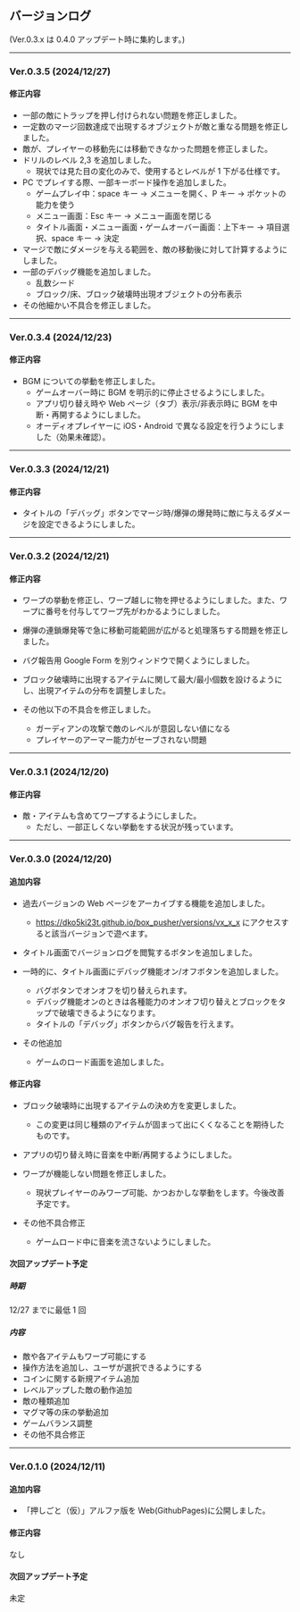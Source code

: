## バージョンログ

(Ver.0.3.x は 0.4.0 アップデート時に集約します。)

---

### Ver.0.3.5 (2024/12/27)

#### 修正内容

- 一部の敵にトラップを押し付けられない問題を修正しました。
- 一定数のマージ回数達成で出現するオブジェクトが敵と重なる問題を修正しました。
- 敵が、プレイヤーの移動先には移動できなかった問題を修正しました。
- ドリルのレベル 2,3 を追加しました。
  - 現状では見た目の変化のみで、使用するとレベルが 1 下がる仕様です。
- PC でプレイする際、一部キーボード操作を追加しました。
  - ゲームプレイ中：space キー → メニューを開く、P キー → ポケットの能力を使う
  - メニュー画面：Esc キー → メニュー画面を閉じる
  - タイトル画面・メニュー画面・ゲームオーバー画面：上下キー → 項目選択、space キー → 決定
- マージで敵にダメージを与える範囲を、敵の移動後に対して計算するようにしました。
- 一部のデバッグ機能を追加しました。
  - 乱数シード
  - ブロック/床、ブロック破壊時出現オブジェクトの分布表示
- その他細かい不具合を修正しました。

---

### Ver.0.3.4 (2024/12/23)

#### 修正内容

- BGM についての挙動を修正しました。
  - ゲームオーバー時に BGM を明示的に停止させるようにしました。
  - アプリ切り替え時や Web ページ（タブ）表示/非表示時に BGM を中断・再開するようにしました。
  - オーディオプレイヤーに iOS・Android で異なる設定を行うようにしました（効果未確認）。

---

### Ver.0.3.3 (2024/12/21)

#### 修正内容

- タイトルの「デバッグ」ボタンでマージ時/爆弾の爆発時に敵に与えるダメージを設定できるようにしました。

---

### Ver.0.3.2 (2024/12/21)

#### 修正内容

- ワープの挙動を修正し、ワープ越しに物を押せるようにしました。また、ワープに番号を付与してワープ先がわかるようにしました。

- 爆弾の連鎖爆発等で急に移動可能範囲が広がると処理落ちする問題を修正しました。

- バグ報告用 Google Form を別ウィンドウで開くようにしました。

- ブロック破壊時に出現するアイテムに関して最大/最小個数を設けるようにし、出現アイテムの分布を調整しました。

- その他以下の不具合を修正しました。
  - ガーディアンの攻撃で敵のレベルが意図しない値になる
  - プレイヤーのアーマー能力がセーブされない問題

---

### Ver.0.3.1 (2024/12/20)

#### 修正内容

- 敵・アイテムも含めてワープするようにしました。
  - ただし、一部正しくない挙動をする状況が残っています。

---

### Ver.0.3.0 (2024/12/20)

#### 追加内容

- 過去バージョンの Web ページをアーカイブする機能を追加しました。

  - https://dko5ki23t.github.io/box_pusher/versions/vx_x_x にアクセスすると該当バージョンで遊べます。

- タイトル画面でバージョンログを閲覧するボタンを追加しました。

- 一時的に、タイトル画面にデバッグ機能オン/オフボタンを追加しました。

  - バグボタンでオンオフを切り替えられます。
  - デバッグ機能オンのときは各種能力のオンオフ切り替えとブロックをタップで破壊できるようになります。
  - タイトルの「デバッグ」ボタンからバグ報告を行えます。

- その他追加
  - ゲームのロード画面を追加しました。

#### 修正内容

- ブロック破壊時に出現するアイテムの決め方を変更しました。

  - この変更は同じ種類のアイテムが固まって出にくくなることを期待したものです。

- アプリの切り替え時に音楽を中断/再開するようにしました。

- ワープが機能しない問題を修正しました。

  - 現状プレイヤーのみワープ可能、かつおかしな挙動をします。今後改善予定です。

- その他不具合修正
  - ゲームロード中に音楽を流さないようにしました。

#### 次回アップデート予定

##### 時期

12/27 までに最低 1 回

##### 内容

- 敵や各アイテムもワープ可能にする
- 操作方法を追加し、ユーザが選択できるようにする
- コインに関する新規アイテム追加
- レベルアップした敵の動作追加
- 敵の種類追加
- マグマ等の床の挙動追加
- ゲームバランス調整
- その他不具合修正

---

### Ver.0.1.0 (2024/12/11)

#### 追加内容

- 「押しごと（仮）」アルファ版を Web(GithubPages)に公開しました。

#### 修正内容

なし

#### 次回アップデート予定

未定
